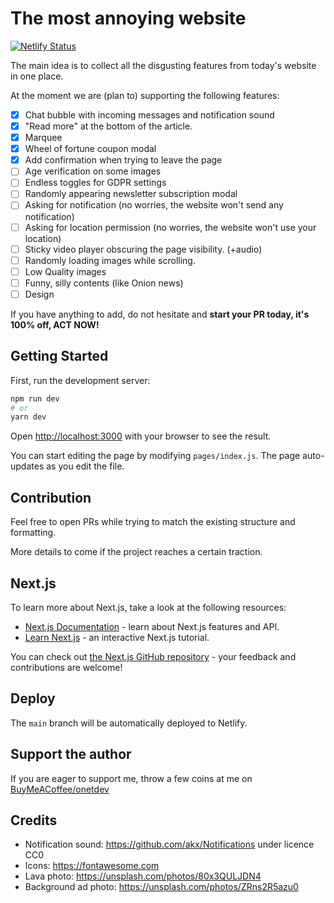 # The most annoying website 

[![Netlify Status](https://api.netlify.com/api/v1/badges/e13ea0d0-b77d-4307-a5a4-2e413461e3ad/deploy-status)](https://app.netlify.com/sites/themostannoyingwebsite/deploys)

The main idea is to collect all the disgusting features from today's website in one place.

At the moment we are (plan to) supporting the following features:
- [x] Chat bubble with incoming messages and notification sound
- [x] "Read more" at the bottom of the article.
- [x] Marquee
- [x] Wheel of fortune coupon modal
- [x] Add confirmation when trying to leave the page
- [ ] Age verification on some images
- [ ] Endless toggles for GDPR settings
- [ ] Randomly appearing newsletter subscription modal
- [ ] Asking for notification (no worries, the website won't send any notification)
- [ ] Asking for location permission (no worries, the website won't use your location)
- [ ] Sticky video player obscuring the page visibility. (+audio)
- [ ] Randomly loading images while scrolling.
- [ ] Low Quality images
- [ ] Funny, silly contents (like Onion news)
- [ ] Design

If you have anything to add, do not hesitate and **start your PR today, it's 100% off, ACT NOW!**

## Getting Started

First, run the development server:

```bash
npm run dev
# or
yarn dev
```

Open [http://localhost:3000](http://localhost:3000) with your browser to see the result.

You can start editing the page by modifying `pages/index.js`. The page auto-updates as you edit the file.

## Contribution

Feel free to open PRs while trying to match the existing structure and formatting.

More details to come if the project reaches a certain traction.

## Next.js

To learn more about Next.js, take a look at the following resources:

- [Next.js Documentation]() - learn about Next.js features and API.
- [Learn Next.js](https://nextjs.org/learn) - an interactive Next.js tutorial.

You can check out [the Next.js GitHub repository](https://github.com/vercel/next.js/) - your feedback and contributions are welcome!

## Deploy

The `main` branch will be automatically deployed to Netlify.

## Support the author

If you are eager to support me, throw a few coins at me on [BuyMeACoffee/onetdev](https://www.buymeacoffee.com/onetdev)

## Credits 

- Notification sound: https://github.com/akx/Notifications under licence CC0
- Icons: https://fontawesome.com 
- Lava photo: https://unsplash.com/photos/80x3QULJDN4
- Background ad photo: https://unsplash.com/photos/ZRns2R5azu0
